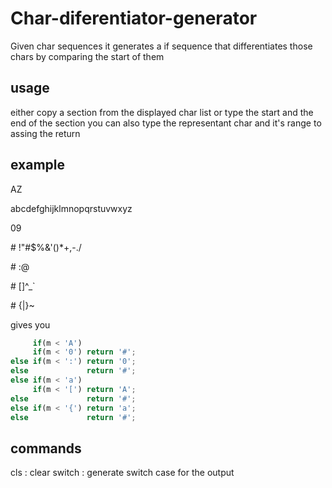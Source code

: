 # Char-diferentiator-generator
Given char sequences it generates a if sequence that differentiates those chars by comparing the start of them

## usage
either copy a section from the displayed char list or type the start and the end of the section
you can also type the representant char and it's range to assing the return

## example

AZ

abcdefghijklmnopqrstuvwxyz

09

\# !"#$%&'()*+,-./

\# :@

\# [\]^_`

\# {|}~

gives you
```javascript
     if(m < 'A')
     if(m < '0') return '#';
else if(m < ':') return '0';
else             return '#';
else if(m < 'a')
     if(m < '[') return 'A';
else             return '#';
else if(m < '{') return 'a';
else             return '#';
```
## commands
cls : clear 
switch : generate switch case for the output
